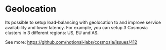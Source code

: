 # Geolocation

Its possible to setup load-balancing with geolocation to and improve service availability and lower latency.
For example, you can setup 3 Cosmosia clusters in 3 different regions: US, EU and AS.

See more: https://github.com/notional-labs/cosmosia/issues/412